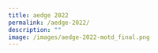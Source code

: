 ```yaml
---
title: aedge 2022
permalink: /aedge-2022/
description: ""
image: /images/aedge-2022-motd_final.png
---
```


